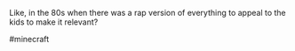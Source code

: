 Like, in the 80s when there was a rap version of everything to appeal to the kids to make it relevant?

#minecraft 